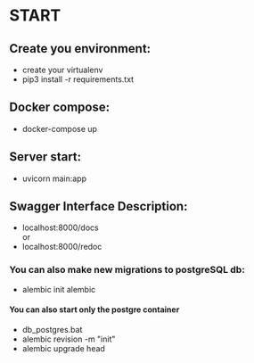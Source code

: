 # START 

## Create you environment:
 - create your virtualenv
 - pip3 install -r requirements.txt

## Docker compose:
 - docker-compose up

## Server start:
- uvicorn main:app

## Swagger Interface Description:
 - localhost:8000/docs     
 or      
  - localhost:8000/redoc

### You can also make new migrations to postgreSQL db:
 - alembic init alembic
 #### You can also start only the postgre container
 - db_postgres.bat 
 - alembic revision -m "init"
 - alembic upgrade head

